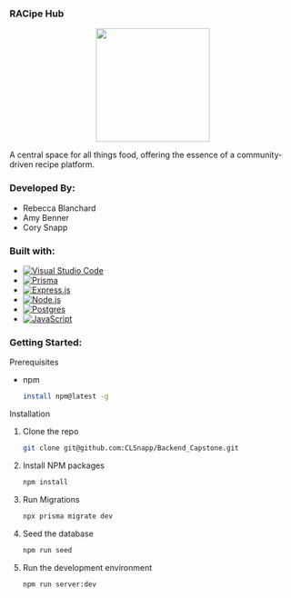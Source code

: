 ### RACipe Hub

<div align= "center">
  <img src="https://res.cloudinary.com/dyrhxocab/image/upload/v1741730364/logo_tuefhq.jpg" width=200px/>
</div>

A central space for all things food, offering the essence of a community-driven recipe platform.

### Developed By:

- Rebecca Blanchard
- Amy Benner
- Cory Snapp

### Built with:

- [![Visual Studio Code]][VSC-url]
- [![Prisma]][Prisma-url]
- [![Express.js]][Express-url]
- [![Node.js]][Node-url]
- [![Postgres]][Postgres-url]
- [![JavaScript]][JavaScript-url]


### Getting Started:

Prerequisites

- npm
  ```sh
  install npm@latest -g
  ```

Installation

1. Clone the repo
   ```sh
   git clone git@github.com:CLSnapp/Backend_Capstone.git
   ```
2. Install NPM packages
   ```sh
   npm install
   ```
3. Run Migrations
    ```sh
    npx prisma migrate dev
    ```
4. Seed the database
   ```sh
   npm run seed
   ```
6. Run the development environment
    ```sh
    npm run server:dev
    ```


<!-- Links -->
[Visual Studio Code]: https://custom-icon-badges.demolab.com/badge/Visual%20Studio%20Code-0078d7.svg?logo=vsc&logoColor=white
[VSC-url]:https://code.visualstudio.com/
[Prisma]: https:/https://img.shields.io/badge/Prisma-2D3748?logo=prisma&logoColor=white
[Prisma-url]: https://www.prisma.io/
[Node.js]: https://img.shields.io/badge/Node.js-6DA55F?logo=node.js&logoColor=white
[Node-url]: https://nodejs.org/en
[Express.js]: https://img.shields.io/badge/Express.js-%23404d59.svg?logo=express&logoColor=%2361DAFB
[Express-url]: https://expressjs.com/
[Postgres]: https://img.shields.io/badge/Postgres-%23316192.svg?logo=postgresql&logoColor=white
[Postgres-url]: https://www.postgresql.org/
[JavaScript]: https://img.shields.io/badge/JavaScript-F7DF1E?logo=javascript&logoColor=000
[JavaScript-url]: https://www.javascript.com/

